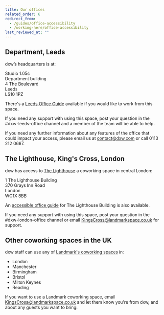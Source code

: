 ```yaml
---
title: Our offices
related_order: 6
redirect_from:
  - /guides/office-accessibility
  - /working-here/office-accessibility
last_reviewed_at: ""
---
```

## Department, Leeds

dxw’s headquarters is at:

Studio 1.05c<br>Department building<br>4 The Boulevard<br>Leeds<br>LS10 1PZ

There's a [Leeds Office Guide](https://docs.google.com/document/d/1Q03gaASv2fpJeEXFmTCqoMKr6DtEtdwyJtQ8n0ot54s/edit) available if you would like to work from this space.

If you need any support with using this space, post your question in the #dxw-leeds-office channel and a member of the team will be able to help.

If you need any further information about any features of the office that could impact your access, please email us at [contact@dxw.com](mailto:contact@dxw.com) or call 0113 212 0687.

## The Lighthouse, King's Cross, London

dxw has access to [The Lighthouse](https://www.landmarkspace.co.uk/locations/london-kings-cross/) a coworking space in central London:

1 The Lighthouse Building <br>370 Grays Inn Road <br>London <br>WC1X 8BB

An <a href="https://docs.google.com/document/d/1y4UlKNo_-OpxXw5GsUR0xUeYNulUOLIJ-TN2gI1F_h0/edit" aria-label="accessible office guide for The Lighthouse Building">accessible office guide</a> for The Lighthouse Building is also available.

If you need any support with using this space, post your question in the #dxw-london-office channel or email [KingsCross@landmarkspace.co.uk](mailto:KingsCross@landmarkspace.co.uk) for support.

## **Other coworking spaces in the UK**

dxw staff can use any of [Landmark's coworking spaces](https://www.landmarkspace.co.uk/search-results/?value=united+kingdom) in:

* London
* Manchester
* Birmingham
* Bristol
* Milton Keynes
* Reading

If you want to use a Landmark coworking space, email [KingsCross@landmarkspace.co.uk](mailto:KingsCross@landmarkspace.co.uk) and let them know you're from dxw, and about any guests you want to bring.